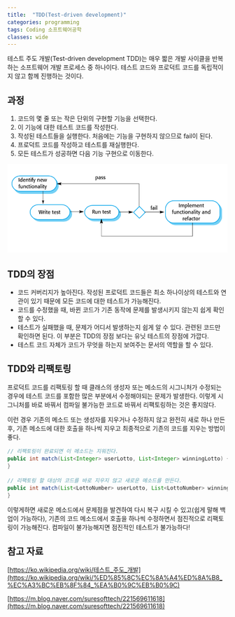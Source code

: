 ```yaml
---
title:  "TDD(Test-driven development)"
categories: programming
tags: Coding 소프트웨어공학
classes: wide
---
```


테스트 주도 개발(Test-driven development TDD)는 매우 짧은 개발 사이클을 반복하는 소프트웨어 개발 프로세스 중 하나이다. 테스트 코드와 프로덕트 코드를 독립적이지 않고 함께 진행하는 것이다.

## 과정

1. 코드의 몇 줄 또는 작은 단위의 구현할 기능을 선택한다.
2. 이 기능에 대한 테스트 코드를 작성한다.
3. 작성된 테스트들을 실행한다. 처음에는 기능을 구현하지 않으므로 fail이 된다.
4. 프로덕트 코드를 작성하고 테스트를 재실행한다.
5. 모든 테스트가 성공하면 다음 기능 구현으로 이동한다.

![TDD(Test-driven%20development)%20526bcf9d34274fe49cab2ea9b1f6b189/Untitled.png](/assets/images/TDD.png)

## TDD의 장점

- 코드 커버리지가 높아진다. 작성된 프로덕트 코드들은 최소 하나이상의 테스트와 연관이 있기 때문에 모든 코드에 대한 테스트가 가능해진다.
- 코드를 수정했을 때, 바뀐 코드가 기존 동작에 문제를 발생시키지 않는지 쉽게 확인할 수 있다.
- 테스트가 실패했을 때, 문제가 어디서 발생하는지 쉽게 알 수 있다. 관련된 코드만 확인하면 된다. 이 부분은 TDD의 장점 보다는 유닛 테스트의 장점에 가깝다.
- 테스트 코드 자체가 코드가 무엇을 하는지 보여주는 문서의 역할을 할 수 있다.

## TDD와 리팩토링

프로덕트 코드를 리팩토링 할 때 클래스의 생성자 또는 메소드의 시그니처가 수정되는 경우에 테스트 코드를 포함한 많은 부분에서 수정해야되는 문제가 발생한다. 이렇게 시그니처를 바로 바꿔서 컴파일 불가능한 코드로 바꿔서 리팩토링하는 것은 좋지않다. 

이런 경우 기존의 메소드 또는 생성자를 지우거나 수정하지 않고 완전히 새로 하나 만든 후, 기존 메소드에 대한 호출을 하나씩 지우고 최종적으로 기존의 코드를 지우는 방법이 좋다.

```java
// 리팩토링이 완료되면 이 메소드는 지워진다.
public int match(List<Integer> userLotto, List<Integer> winningLotto) {
}

// 리팩토링 할 대상의 코드를 바로 지우지 않고 새로운 메소드를 만든다.
public int match(List<LottoNumber> userLotto, List<LottoNumber> winningLotto) {
}

```

이렇게하면 새로운 메소드에서 문제점을 발견하여 다시 복구 시킬 수 있고(쉽게 말해 백업이 가능하다), 기존의 코드 메소드에서 호출을 하나씩 수정하면서 점진적으로 리팩토링이 가능해진다. 컴파일이 불가능해지면 점진적인 테스트가 불가능하다!

## 참고 자료

[https://ko.wikipedia.org/wiki/테스트_주도_개발](https://ko.wikipedia.org/wiki/%ED%85%8C%EC%8A%A4%ED%8A%B8_%EC%A3%BC%EB%8F%84_%EA%B0%9C%EB%B0%9C)

[https://m.blog.naver.com/suresofttech/221569611618](https://m.blog.naver.com/suresofttech/221569611618)